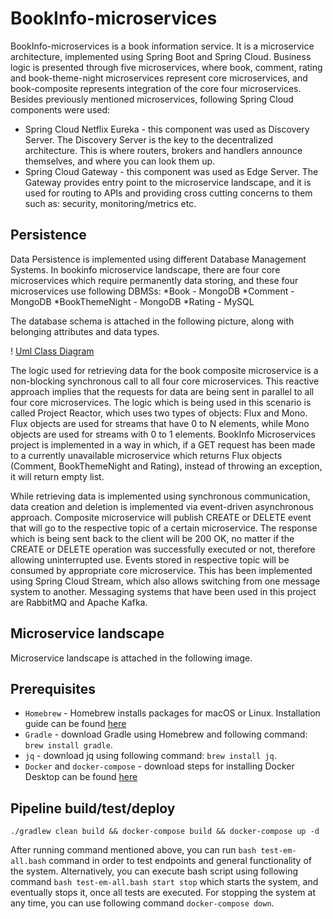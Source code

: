 # BookInfo-microservices

BookInfo-microservices is a book information service. It is a microservice architecture, implemented using Spring Boot and Spring Cloud. Business logic is presented through five microservices, where book, comment, rating and book-theme-night microservices represent core microservices, and book-composite represents integration of the core four microservices. Besides previously mentioned microservices, following Spring Cloud components were used:
* Spring Cloud Netflix Eureka - this component was used as Discovery Server. The Discovery Server is the key to the decentralized architecture. This is where routers, brokers and handlers announce themselves, and where you can look them up. 
* Spring Cloud Gateway - this component was used as Edge Server. The Gateway provides entry point to the microservice landscape, and it is used for routing to APIs and providing cross cutting concerns to them such as: security, monitoring/metrics etc.

## Persistence

Data Persistence is implemented using different Database Management Systems. In bookinfo microservice landscape, there are four core microservices which require permanently data storing, and these four microservices use following DBMSs:
*Book - MongoDB
*Comment - MongoDB
*BookThemeNight - MongoDB
*Rating - MySQL

The database schema is attached in the following picture, along with belonging attributes and data types.

! [Uml Class Diagram](diagrams/uml-class-diagram.png)

The logic used for retrieving data for the book composite microservice is a non-blocking synchronous call to all four core microservices. This reactive approach implies that the requests for data are being sent in parallel to all four core microservices. The logic which is being used in this scenario is called Project Reactor, which uses two types of objects: Flux and Mono. Flux objects are used for streams that have 0 to N elements, while Mono objects are used for streams with 0 to 1 elements. BookInfo Microservices project is implemented in a way in which, if a GET request has been made to a currently unavailable microservice which returns Flux objects (Comment, BookThemeNight and Rating), instead of throwing an exception, it will return empty list. 

While retrieving data is implemented using synchronous communication, data creation and deletion is implemented via event-driven asynchronous approach. Composite microservice will publish CREATE or DELETE event that will go to the respective topic of a certain microservice. The response which is being sent back to the client will be 200 OK, no matter if the CREATE or DELETE operation was successfully executed or not, therefore allowing uninterrupted use. Events stored in respective topic will be consumed by appropriate core microservice. This has been implemented using Spring Cloud Stream, which also allows switching from one message system to another. Messaging systems that have been used in this project are RabbitMQ and Apache Kafka.

## Microservice landscape

Microservice landscape is attached in the following image.

## Prerequisites

* ``Homebrew`` - Homebrew installs packages for macOS or Linux. Installation guide can be found [here](https://docs.brew.sh/Installation) 
* ``Gradle`` - download Gradle using Homebrew and following command: ``brew install gradle``. 
* ``jq`` - download jq using following command: ``brew install jq``.
* ``Docker`` and ``docker-compose`` - download steps for installing Docker Desktop can be found [here](https://docs.docker.com/desktop/)

## Pipeline build/test/deploy
``./gradlew clean build && docker-compose build && docker-compose up -d``

After running command mentioned above, you can run ``bash test-em-all.bash`` command in order to test endpoints and general functionality of the system. Alternatively, you can execute bash script using following command ``bash test-em-all.bash start stop`` which starts the system, and eventually stops it, once all tests are executed. For stopping the system at any time, you can use following command ``docker-compose down``. 